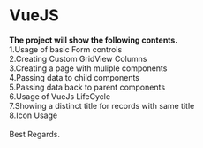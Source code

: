# VueJS
<b>The project will show the following contents.</b>
<br>1.Usage of basic Form controls
<br>2.Creating Custom GridView Columns
<br>3.Creating a page with muliple components
<br>4.Passing data to child components
<br>5.Passing data back to parent components
<br>6.Usage of VueJs LifeCycle 
<br>7.Showing a distinct title for records with same title
<br>8.Icon Usage
<br>
<br>Best Regards.
